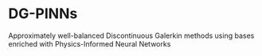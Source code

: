 # DG-PINNs
Approximately well-balanced Discontinuous Galerkin methods using bases enriched with Physics-Informed Neural Networks
